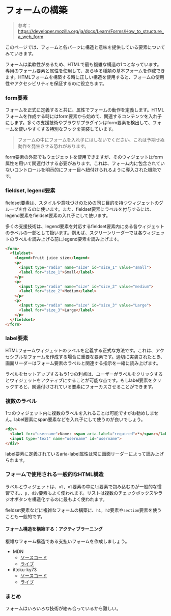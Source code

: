 # フォームの構築

> 参考：https://developer.mozilla.org/ja/docs/Learn/Forms/How_to_structure_a_web_form

このページでは、フォームと各パーツに構造と意味を提供している要素についてみていきます。

フォームは柔軟性があるため、HTMLで最も複雑な構造の1つとなっています。専用のフォーム要素と属性を使用して、あらゆる種類の基本フォームを作成できます。HTMLフォームを構築する時に正しい構造を使用すると、フォームの使用性やアクセシビリティを保証するのに役立ちます。

### form要素

フォームを正式に定義すると共に、属性でフォームの動作を定義します。HTMLフォームを作成する時にはform要素から始めて、関連するコンテンツを入れ子にします。多くの支援技術やブラウザプラグインはform要素を検出して、フォームを使いやすくする特別なフックを実装しています。

> フォームの中にフォームを入れ子にはしないでください、これは予期せぬ動作を発生させる恐れがあります。

form要素の外部でもウェジェットを使用できますが、そのウィジェットはform属性を用いて関連付けする必要があります。これは、フォーム内に包含されていないコントロールを明示的にフォー目へ紐付けられるように導入された機能です。

### fieldset, legend要素

fieldset要素は、スタイルや意味づけのための同じ目的を持つウィジェットのグループを作るのに使います。また、fieldset要素にラベルを付与するには、legend要素をfieldset要素の入れ子にして使います。

多くの支援技術は、legend要素を対応するfieldset要素内にある各ウィジェットのラベルの一部として扱います。例えば、スクリーンリーダーでは各ウィジェットのラベルを読み上げる前にlegend要素を読み上げます。

```html
<form>
  <fieldset>
    <legend>Fruit juice size</legend>
    <p>
      <input type="radio" name="size" id="size_1" value="small">
      <label for="size_1">Small</label>
    </p>
    <p>
      <input type="radio" name="size" id="size_2" value="medium">
      <label for="size_2">Medium</label>
    </p>
    <p>
      <input type="radio" name="size" id="size_3" value="Large">
      <label for="size_3">Large</label>
    </p>
  </fieldset>
</form>
```

### label要素

HTMLフォームウィジェットのラベルを定義する正式な方法です。これは、アクセシブルなフォームを作成する場合に重要な要素です。適切に実装されたとき、画面リーダーはフォーム要素のラベルと関連する指示を一緒に読み上げます。

ラベルをセットアップするもう1つの利点は、ユーザーがラベルをクリックするとウィジェットをアクティブにすることが可能な点です。もしlabel要素をクリックすると、関連付けされている要素にフォーカスさせることができます。

### 複数のラベル

1つのウィジェット内に複数のラベルを入れることは可能ですがお勧めしません。label要素にspan要素などを入れ子にして使うのが良いでしょう。

```html
<div>
  <label for="username">Name: <span aria-label="required">*</span></label>
  <input type="text" name="username" id="username">
</div>
```

label要素に定義されているaria-label属性は常に画面リーダーによって読み上げられます。

### フォームで使用される一般的なHTML構造

ラベルとウィジェットは、`ul, ol`要素の中に`li`要素で包み込むのが一般的な慣習です。、`p, div`要素もよく使われます。リストは複数のチェックボックスやラジオボタンを構造化するのに最もよく使われます。

fieldset要素などに複雑なフォームの構築に、`h1, h2`要素や`section`要素を使うことも一般的です。

#### フォーム構造を構築する：アクティブラーニング

複雑なフォーム構造である支払いフォームを作成しましょう。

- MDN
  - [ソースコード](https://github.com/mdn/learning-area/tree/main/html/forms/html-form-structure)
  - [ライブ](https://mdn.github.io/learning-area/html/forms/html-form-structure/payment-form.html)
- ittoku-ky73
  - [ソースコード](https://github.com/ittoku-ky73/leaning-frontend/tree/main/form/payment-form)
  - [ライブ](https://ittoku-ky73.github.io/leaning-frontend/form/payment-form)

### まとめ

フォームはいろいろな技術が絡み合っているから難しい。
